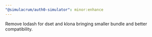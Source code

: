 ```yaml
---
"@simulacrum/auth0-simulator": minor:enhance
---
```


Remove lodash for dset and klona bringing smaller bundle and better compatibility.
